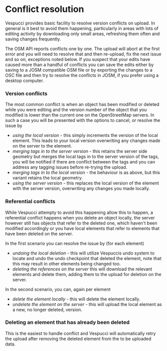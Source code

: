 # Conflict resolution

Vespucci provides basic facility to resolve version conflicts on upload. In general is it best to avoid them happening, particularly in areas with lots of editing activity by downloading only small areas, refreshing them often and saving changes frequently.

The OSM API reports conflicts one by one. The upload will abort at the first error and you will need to resolve that and then re-upload, fix the next issue and so on, exceptions noted below. If you suspect that your edits have caused more than a handful of conflicts you can save the edits either by saving to a JOSM compatible OSM file or by exporting the changes to a OSC file and then try to resolve the conflicts in JOSM, if you prefer using a desktop computer.

### Version conflicts

The most common conflict is when an object has been modified or deleted while you were editing and the version number of the object that you modified is lower than the current one on the OpenStreetMap servers. In such a case you will be presented with the options to cancel, or resolve the issue by 

* _using the local version_ - this simply increments the version of the local element. This leads to your local version overwriting any changes made on the server to the element.
* _merging tags in to the server version_ - this retains the server side geometry but merges the local tags in to the server version of the tags, you will be notified if there are conflict between the tags and you can address any tagging issues before re-trying the upload.
* _merging tags in to the local version_ - the behaviour is as above, but this variant retains the local geometry.
* _using the server version_ - this replaces the local version of the element with the server version, overwriting any changes you made locally.


### Referential conflicts

While Vespucci attempty to avoid this happening allow this to happen, a referential conflict happens when you delete an object locally, the server however still has objects that refer to the deleted one, which haven't been modified accordingly or you have local elements that refer to elements that have been deleted on the server.

In the first scenario you can resolve the issue by (for each element)

* _undoing the local deletion_ - this will utilize Vespuccis undo system to locate and undo the undo checkpoint that deleted the element, note that this may result in other elements being changed too.
* _deleting the references on the server_ this will download the relevant elements and delete them, adding them to the upload for deletion on the server.

In the second scenario, you can, again per element

* _delete the element locally_ - this will delete the element locally.
* _undelete the element on the server_ - this will upload the local element as a new, no longer deleted, version.

### Deleting an element that has already been deleted

This is the easiest to handle conflict and Vespucci will automatically retry the upload after removing the deleted element from the to be uploaded data.

